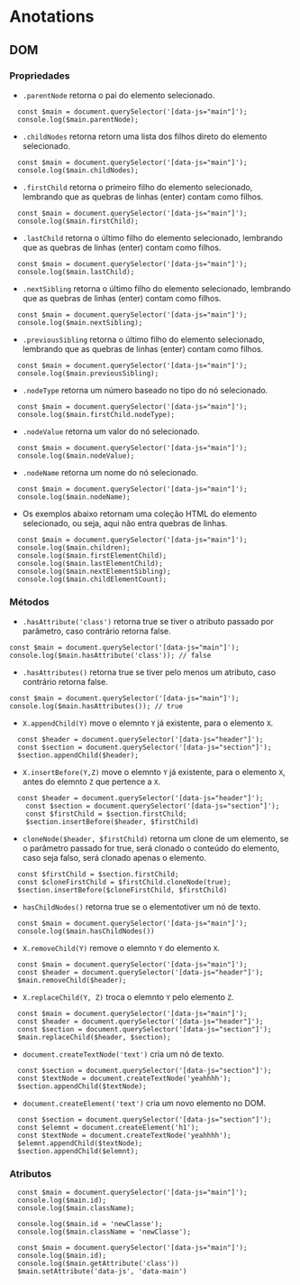 # 	Anotations

## DOM

### Propriedades
- `.parentNode` retorna o pai do elemento selecionado.

```JS
  const $main = document.querySelector('[data-js="main"]');
  console.log($main.parentNode);
```
  
- `.childNodes` retorna retorn uma lista dos filhos direto do elemento selecionado.

```JS
  const $main = document.querySelector('[data-js="main"]');
  console.log($main.childNodes);
```

- `.firstChild` retorna o primeiro filho do elemento selecionado, lembrando que as quebras de linhas (enter) contam como filhos.
```JS
  const $main = document.querySelector('[data-js="main"]');
  console.log($main.firstChild);
```

- `.lastChild` retorna o último filho do elemento selecionado, lembrando que as quebras de linhas (enter) contam como filhos.
```JS
  const $main = document.querySelector('[data-js="main"]');
  console.log($main.lastChild);
```

- `.nextSibling` retorna o último filho do elemento selecionado, lembrando que as quebras de linhas (enter) contam como filhos.
```JS
  const $main = document.querySelector('[data-js="main"]');
  console.log($main.nextSibling);
```

- `.previousSibling` retorna o último filho do elemento selecionado, lembrando que as quebras de linhas (enter) contam como filhos.
```JS
  const $main = document.querySelector('[data-js="main"]');
  console.log($main.previousSibling);
```

- `.nodeType` retorna um número baseado no tipo do nó selecionado.
```JS
  const $main = document.querySelector('[data-js="main"]');
  console.log($main.firstChild.nodeType);
```

- `.nodeValue` retorna um valor do nó selecionado.
```JS
  const $main = document.querySelector('[data-js="main"]');
  console.log($main.nodeValue);
```

- `.nodeName` retorna um nome do nó selecionado.
```JS
  const $main = document.querySelector('[data-js="main"]');
  console.log($main.nodeName);
```

- Os exemplos abaixo retornam uma coleção HTML do elemento selecionado, ou seja, aqui não entra quebras de linhas.
```JS
  const $main = document.querySelector('[data-js="main"]');
  console.log($main.children);
  console.log($main.firstElementChild);
  console.log($main.lastElementChild);
  console.log($main.nextElementSibling);
  console.log($main.childElementCount);
```

### Métodos

- `.hasAttribute('class')` retorna true se tiver o atributo passado por parâmetro, caso contrário retorna false.
```JS
const $main = document.querySelector('[data-js="main"]');
console.log($main.hasAttribute('class')); // false
```

- `.hasAttributes()` retorna true se tiver pelo menos um atributo, caso contrário retorna false.
```JS
const $main = document.querySelector('[data-js="main"]');
console.log($main.hasAttributes()); // true
```

- `X.appendChild(Y)` move o elemnto `Y` já existente, para o elemento `X`. 
```JS
  const $header = document.querySelector('[data-js="header"]');
  const $section = document.querySelector('[data-js="section"]');
  $section.appendChild($header);
```

- `X.insertBefore(Y,Z)` move o elemnto `Y` já existente, para o elemento `X`, antes do elemnto `Z` que pertence a `X`. 
```JS
  const $header = document.querySelector('[data-js="header"]');
	const $section = document.querySelector('[data-js="section"]');
	const $firstChild = $section.firstChild;
	$section.insertBefore($header, $firstChild)
```

- `cloneNode($header, $firstChild)` retorna um clone de um elemento, se o parâmetro passado for true, será clonado o conteúdo do elemento, caso seja falso, será clonado apenas o elemento. 
```JS
  const $firstChild = $section.firstChild;
  const $cloneFirstChild = $firstChild.cloneNode(true);
  $section.insertBefore($cloneFirstChild, $firstChild)
```

- `hasChildNodes()` retorna true se o elementotiver um nó de texto.
```JS
  const $main = document.querySelector('[data-js="main"]');
  console.log($main.hasChildNodes())
```

- `X.removeChild(Y)` remove o elemnto `Y` do elemento `X`. 
```JS
  const $main = document.querySelector('[data-js="main"]');
  const $header = document.querySelector('[data-js="header"]');
  $main.removeChild($header);
```

- `X.replaceChild(Y, Z)` troca o elemnto `Y` pelo elemento `Z`. 
```JS
  const $main = document.querySelector('[data-js="main"]');
  const $header = document.querySelector('[data-js="header"]');
  const $section = document.querySelector('[data-js="section"]');
  $main.replaceChild($header, $section);
```

- `document.createTextNode('text')` cria um nó de texto.
```JS
  const $section = document.querySelector('[data-js="section"]');
  const $textNode = document.createTextNode('yeahhhh');
  $section.appendChild($textNode);
```

- `document.createElement('text')` cria um novo elemento no DOM.
```JS
  const $section = document.querySelector('[data-js="section"]');
  const $elemnt = document.createElement('h1');
  const $textNode = document.createTextNode('yeahhhh');
  $elemnt.appendChild($textNode);
  $section.appendChild($elemnt);
```

### Atributos

```JS
  const $main = document.querySelector('[data-js="main"]');
  console.log($main.id);
  console.log($main.className);

  console.log($main.id = 'newClasse');
  console.log($main.className = 'newClasse');
```

```JS
  const $main = document.querySelector('[data-js="main"]');
  console.log($main.id);
  console.log($main.getAttribute('class'))
  $main.setAttribute('data-js', 'data-main')
```